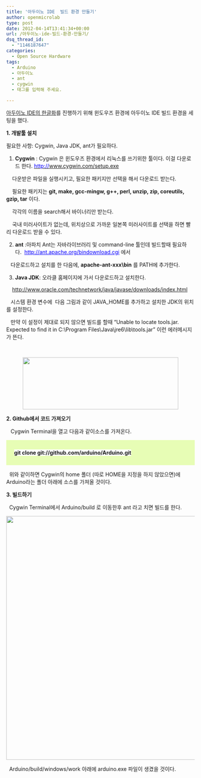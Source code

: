 ```yaml
---
title: '아두이노 IDE  빌드 환경 만들기'
author: openmicrolab
type: post
date: 2012-04-14T13:41:34+00:00
url: /아두이노-ide-빌드-환경-만들기/
dsq_thread_id:
  - "1146187647"
categories:
  - Open Source Hardware
tags:
  - Arduino
  - 아두이노
  - ant
  - cygwin
  - 태그를 입력해 주세요.

---
```

<a href="http://arduino.cc/playground/Main/LanguagesIDE" target="_blank" class="tx-link">아두이노 IDE의 한글화</a>를 진행하기 위해&nbsp;윈도우즈 환경에&nbsp;아두이노 IDE 빌드&nbsp;환경을 세팅을 했다.&nbsp;



**1. 개발툴 설치**

필요한 사항: Cygwin, Java JDK, ant가 필요하다.



1) **Cygwin** :&nbsp;Cygwin&nbsp;은 윈도우즈 환경에서 리눅스를 쓰기위한 툴이다. 이걸 다운로드 한다.&nbsp;<u><span style="color: rgb(9, 0, 255); "><a href="http://www.cygwin.com/setup.exe" target="_blank" class="tx-link"><span style="color: rgb(9, 0, 255); ">http://</span></a></span><span style="color: rgb(9, 0, 255); "><a href="http://www.cygwin.com/setup.exe" target="_blank" class="tx-link"><span style="color: rgb(9, 0, 255); ">www.cygwin.com/setup.exe</span></a><span style="color: rgb(9, 0, 255); "></span></span></u>

&nbsp; &nbsp; 다운받은 파일을 실행시키고, 필요한 패키지만 선택을 해서 다운로드 받는다.

&nbsp; &nbsp; 필요한 패키지는 **git, make, gcc-mingw, g++, perl, unzip, zip, coreutils, gzip, tar** 이다.

&nbsp; &nbsp; 각각의 이름을 search해서 바이너리만 받는다.&nbsp;

&nbsp; &nbsp; 국내 미러사이트가 없는데, 위치상으로 가까운 일본쪽 미러사이트를 선택을 하면 빨리 다운로드 받을 수 있다.



2) **ant** :아파치 Ant는 자바라이브러리 및 command-line 툴인데 빌드할때 필요하다.&nbsp;&nbsp;[<span style="color: rgb(9, 0, 255); "><u>http://ant.apache.org/bindownload.cgi</u></span>][1]&nbsp;에서&nbsp;

&nbsp; &nbsp;다운로드하고 설치를 한 다음에,&nbsp;**apache-ant-xxx\bin** 를 PATH에 추가한다.



3) **Java JDK**: 오라클 홈페이지에 가서 다운로드하고 설치한다.

&nbsp; &nbsp; <span style="color: rgb(9, 0, 255); "><a href="http://www.oracle.com/technetwork/java/javase/downloads/index.html"><span style="color: rgb(9, 0, 255); ">http://www.oracle.com/technetwork/java/javase/downloads/index.html</span></a></span>

&nbsp; &nbsp;시스템 환경 변수에 &nbsp;다음 그림과 같이 JAVA_HOME를 추가하고 설치한 JDK의 위치를 설정한다.

&nbsp; &nbsp;만약 이 설정이 제대로 되지 않으면 빌드를 할때&nbsp;&#8220;Unable to locate tools.jar. Expected to find it in C:\Program Files\Java\jre6\lib\tools.jar&#8221; 이런 에러메시지가 뜬다.

&nbsp; &nbsp;&nbsp;

<p style="text-align: center; clear: none; float: none; ">
  <img loading="lazy" src="/images/1/cfile5.uf.1360D9474F897A7A0A0528.png" class="aligncenter" width="416" height="139" filename="java_home.png" filemime="image/jpeg" style="""" />
</p>



**2. Github에서 코드 가져오기**

&nbsp; &nbsp;Cygwin Terminal을 열고 다음과 같이소스를 가져온다.

<div class="txc-textbox" style="border-top-style: solid; border-right-style: solid; border-bottom-style: solid; border-left-style: solid; border-top-width: 1px; border-right-width: 1px; border-bottom-width: 1px; border-left-width: 1px; border-top-color: rgb(231, 253, 181); border-right-color: rgb(231, 253, 181); border-bottom-color: rgb(231, 253, 181); border-left-color: rgb(231, 253, 181); background-color: rgb(231, 253, 181); padding-top: 10px; padding-right: 10px; padding-bottom: 10px; padding-left: 10px; ">
  <p>
    <b>&nbsp; &nbsp;<span style="background-color: rgb(255, 255, 255); ">git clone git://github.com/arduino/Arduino.git</span></b>
  </p>
</div>

&nbsp; 위와 같이하면 Cygwin의 home 폴더 (따로 HOME을 지정을 하지 않았으면)에 Arduino라는 폴더 아래에 소스를 가져올 것이다.&nbsp;



**3. 빌드하기**

&nbsp; Cygwin Terminal에서 Arduino/build 로 이동한후 ant 라고 치면 빌드를 한다.&nbsp;&nbsp; &nbsp;

<p style="text-align: center; clear: none; float: none; ">
  <img loading="lazy" src="/images/1/cfile24.uf.141084424F897CBE171BAB.png" class="aligncenter" width="683" height="651" filename="Arduino_build.png" filemime="image/jpeg" style="""" />
</p>



&nbsp; Arduino/build/windows/work 아래에 arduino.exe 파일이 생겼을 것이다.

 [1]: http://ant.apache.org/bindownload.cgi